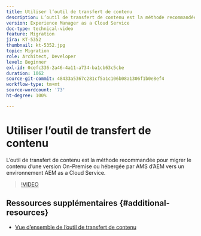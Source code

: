 ```yaml
---
title: Utiliser l’outil de transfert de contenu
description: L’outil de transfert de contenu est la méthode recommandée pour migrer le contenu d’une version On-Premise ou hébergée par AMS d’AEM vers un environnement AEM as a Cloud Service.
version: Experience Manager as a Cloud Service
doc-type: technical-video
feature: Migration
jira: KT-5352
thumbnail: kt-5352.jpg
topic: Migration
role: Architect, Developer
level: Beginner
exl-id: 0cefc336-2a46-4a11-a734-ba1cb63c5cbe
duration: 1062
source-git-commit: 48433a5367c281cf5a1c106b08a1306f1b0e8ef4
workflow-type: tm+mt
source-wordcount: '73'
ht-degree: 100%

---
```


# Utiliser l’outil de transfert de contenu

L’outil de transfert de contenu est la méthode recommandée pour migrer le contenu d’une version On-Premise ou hébergée par AMS d’AEM vers un environnement AEM as a Cloud Service.

>[!VIDEO](https://video.tv.adobe.com/v/327069?quality=12&learn=on&captions=fre_fr)

## Ressources supplémentaires {#additional-resources}

* [Vue d’ensemble de l’outil de transfert de contenu](https://experienceleague.adobe.com/docs/experience-manager-cloud-service/moving/cloud-migration/content-transfer-tool/overview-content-transfer-tool.html?lang=fr)
